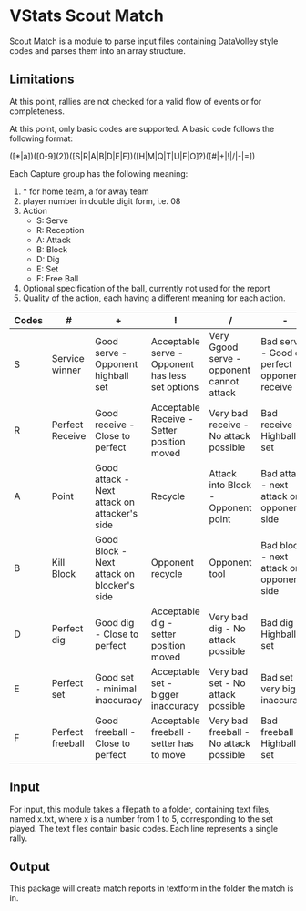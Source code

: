 # VStats Scout Match

Scout Match is a module to parse input files containing DataVolley style codes and parses them into an array structure.

## Limitations

At this point, rallies are not checked for a valid flow of events or for completeness.

At this point, only basic codes are supported. A basic code follows the following format:

([\*|a])(\[0-9\](2))([S|R|A|B|D|E|F])([H|M|Q|T|U|F|O]?)([#|+|!|/|-|=])

Each Capture group has the following meaning:

1. \* for home team, a for away team
2. player number in double digit form, i.e. 08
3. Action
    * S: Serve
    * R: Reception
    * A: Attack
    * B: Block
    * D: Dig
    * E: Set
    * F: Free Ball
4. Optional specification of the ball, currently not used for the report
5. Quality of the action, each having a different meaning for each action.

| Codes | # | + | ! | / | - | = |
|---|---|---|---|---|---|---|
| S | Service winner | Good serve - Opponent highball set | Acceptable serve - Opponent has less set options | Very Ggood serve - opponent cannot attack | Bad serve - Good or perfect opponent receive | Mistake - Opponent point |
| R | Perfect Receive | Good receive - Close to perfect | Acceptable Receive - Setter position moved | Very bad receive - No attack possible | Bad receive - Highball set | Mistake - Opponent point |
| A | Point | Good attack - Next attack on attacker's side | Recycle | Attack into Block - Opponent point | Bad attack - next attack on opponent's side | Mistake - Opponent point |
| B | Kill Block | Good Block - Next attack on blocker's side | Opponent recycle | Opponent tool | Bad block - next attack on opponent's side | Mistake - Opponent point |
| D | Perfect dig | Good dig - Close to perfect | Acceptable dig - setter position moved | Very bad dig - No attack possible | Bad dig - Highball set | Mistake - Opponent point |
| E | Perfect set | Good set - minimal inaccuracy | Acceptable set - bigger inaccuracy | Very bad set - No attack possible | Bad set - very big inaccuracy | Mistake - Opponent point |
| F | Perfect freeball | Good freeball - Close to perfect | Acceptable freeball - setter has to move | Very bad freeball - No attack possible | Bad freeball - Highball set | Mistake - Opponent point |

## Input

For input, this module takes a filepath to a folder, containing text files, named x.txt, where x is a number from 1 to 5, corresponding to the set played. The text files contain basic codes. Each line represents a single rally.

## Output

This package will create match reports in textform in the folder the match is in.
